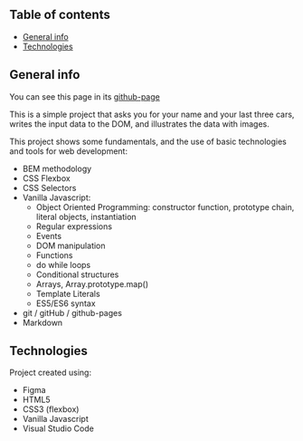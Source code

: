 ## Table of contents
* [General info](#general-info)
* [Technologies](#technologies)

## General info

You can see this page in its [github-page](https://fabianfv.github.io/practica-06---Coches/)

This is a simple project that asks you for your name and your last three cars, writes the input data to the DOM, and illustrates the data with images.

This project shows some fundamentals, and the use of basic technologies and tools for web development:
* BEM methodology
* CSS Flexbox
* CSS Selectors
* Vanilla Javascript:
  * Object Oriented Programming: constructor function, prototype chain, literal objects, instantiation
  * Regular expressions
  * Events
  * DOM manipulation
  * Functions
  * do while loops
  * Conditional structures
  * Arrays, Array.prototype.map()
  * Template Literals
  * ES5/ES6 syntax
* git / gitHub / github-pages
* Markdown
	
## Technologies
Project created using:
* Figma
* HTML5
* CSS3 (flexbox)
* Vanilla Javascript
* Visual Studio Code
